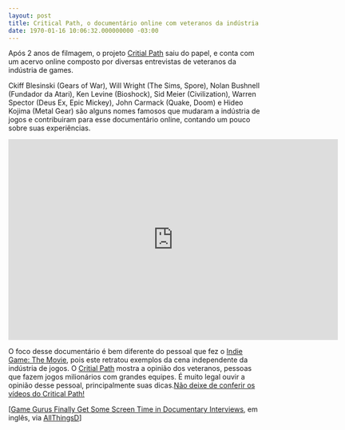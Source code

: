 ```yaml
---
layout: post
title: Critical Path, o documentário online com veteranos da indústria
date: 1970-01-16 10:06:32.000000000 -03:00
---
```


Após 2 anos de filmagem, o projeto [Critial Path](http://criticalpathproject.com "Critical Path") saiu do papel, e conta com um acervo online composto por diversas entrevistas de veteranos da indústria de games.

Ckiff Blesinski (Gears of War), Will Wright (The Sims, Spore), Nolan Bushnell (Fundador da Atari), Ken Levine (Bioshock), Sid Meier (Civilization), Warren Spector (Deus Ex, Epic Mickey), John Carmack (Quake, Doom) e Hideo Kojima (Metal Gear) são alguns nomes famosos que mudaram a indústria de jogos e contribuiram para esse documentário online, contando um pouco sobre suas experiências.

<span class="embed-youtube" style="text-align:center; display: block;"><iframe allowfullscreen="true" class="youtube-player" frameborder="0" height="402" src="http://www.youtube.com/embed/BxCyYs2lGjc?version=3&rel=1&fs=1&autohide=2&showsearch=0&showinfo=1&iv_load_policy=1&wmode=transparent" type="text/html" width="660"></iframe></span>

O foco desse documentário é bem diferente do pessoal que fez o [Indie Game: The Movie](http://gamedeveloper.com.br/blog/2012/06/12/indie-game-the-movie/ "Indie Game: The Movie"), pois este retratou exemplos da cena independente da indústria de jogos. O [Critial Path](http://criticalpathproject.com "Critical Path") mostra a opinião dos veteranos, pessoas que fazem jogos milionários com grandes equipes. É muito legal ouvir a opinião desse pessoal, principalmente suas dicas.[Não deixe de conferir os vídeos do Critical Path!](http://criticalpathproject.com "Critical Path")

[[Game Gurus Finally Get Some Screen Time in Documentary Interviews](http://allthingsd.com/20120723/game-gurus-finally-get-some-screen-time-in-documentary-interviews/ "Critical Path"), em inglês, via [AllThingsD](http://allthingsd.com/ "AllThingsD")]


